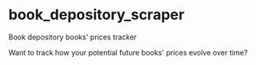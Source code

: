 # book_depository_scraper
Book depository books' prices tracker

Want to track how your potential future books' prices evolve over time?
